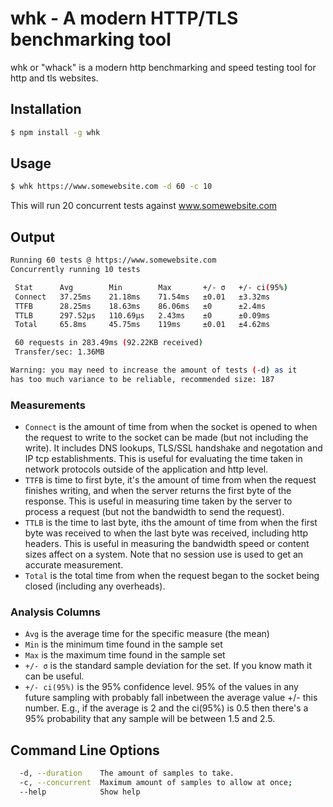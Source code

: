 # whk - A modern HTTP/TLS benchmarking tool

whk or "whack" is a modern http benchmarking and speed testing tool for http and tls websites.  

## Installation

```bash
$ npm install -g whk
```

## Usage

```bash
$ whk https://www.somewebsite.com -d 60 -c 10
```

This will run 20 concurrent tests against www.somewebsite.com

## Output

```bash
Running 60 tests @ https://www.somewebsite.com
Concurrently running 10 tests

 Stat      Avg        Min        Max       +/- σ   +/- ci(95%) 
 Connect   37.25ms    21.18ms    71.54ms   ±0.01   ±3.32ms     
 TTFB      28.25ms    18.63ms    86.06ms   ±0      ±2.4ms      
 TTLB      297.52μs   110.69μs   2.43ms    ±0      ±0.09ms     
 Total     65.8ms     45.75ms    119ms     ±0.01   ±4.62ms     

 60 requests in 283.49ms (92.22KB received)
 Transfer/sec: 1.36MB

Warning: you may need to increase the amount of tests (-d) as it
has too much variance to be reliable, recommended size: 187
```

### Measurements

* `Connect` is the amount of time from when the socket is opened to when the request to write to the socket can be made (but not including the write).  It includes DNS lookups, TLS/SSL handshake and negotation and IP tcp establishments.  This is useful for evaluating the time taken in network protocols outside of the application and http level.
* `TTFB` is time to first byte, it's the amount of time from when the request finishes writing, and when the server returns the first byte of the response.  This is useful in measuring time taken by the server to process a request (but not the bandwidth to send the request). 
* `TTLB` is the time to last byte, iths the amount of time from when the first byte was received to when the last byte was received, including http headers.  This is useful in measuring the bandwidth speed or content sizes affect on a system.  Note that no session use is used to get an accurate measurement.
* `Total` is the total time from when the request began to the socket being closed (including any overheads).

### Analysis Columns

* `Avg` is the average time for the specific measure (the mean)
* `Min` is the minimum time found in the sample set
* `Max` is the maximum time found in the sample set
* `+/- σ` is the standard sample deviation for the set.  If you know math it can be useful.
* `+/- ci(95%)` is the 95% confidence level. 95% of the values in any future sampling with probably fall inbetween the average value +/- this number. E.g., if the average is 2 and the ci(95%) is 0.5 then there's a 95% probability that any sample will be between 1.5 and 2.5.

## Command Line Options

```bash
  -d, --duration    The amount of samples to take.
  -c, --concurrent  Maximum amount of samples to allow at once; 
  --help            Show help 
```
